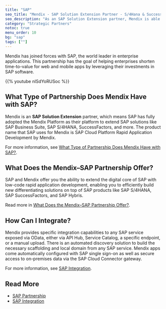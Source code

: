 ```yaml
---
title: "SAP"
seo_title: "Mendix - SAP Solution Extension Partner - S/4Hana & SuccessFactors"
seo_description: "As an SAP Solution Extension partner, Mendix is able to extend SAP solutions like SAP Business Suite, SAP S/4HANA, SAP SuccessFactors & more. Visit to learn more."
category: "Strategic Partners"
notoc: true
menu_order: 10
bg: "sap"
tags: [""]
---
```


Mendix has joined forces with SAP, the world leader in enterprise applications. This partnership has the goal of helping enterprises shorten time-to-value for web and mobile apps by leveraging their investments in SAP software.

{{% youtube nlSdYoRUSoc %}}

## What Type of Partnership Does Mendix Have with SAP?

Mendix is an **SAP Solution Extension** partner, which means SAP has fully adopted the Mendix Platform as their platform to extend SAP solutions like SAP Business Suite, SAP S/4HANA, SuccessFactors, and more. The product name that SAP uses for Mendix is SAP Cloud Platform Rapid Application Development by Mendix.

For more information, see [What Type of Partnership Does Mendix Have with SAP?](sap-partnership#sap-partnership-type).

## What Does the Mendix–SAP Partnership Offer?

SAP and Mendix offer you the ability to extend the digital core of SAP with low-code rapid application development, enabling you to efficiently build new differentiating solutions on top of SAP products like SAP S/4HANA, SAP SuccessFactors, and SAP Hybris.

Read more in [What Does the Mendix–SAP Partnership Offer?](sap-partnership#sap-partnership-offer).

## How Can I Integrate?

Mendix provides specific integration capabilities to any SAP service exposed via OData, either via API Hub, Service Catalog, a specific endpoint, or a manual upload. There is an automated discovery solution to build the necessary scaffolding and local domain from any SAP service. Mendix apps come automatically configured with SAP single sign-on as well as secure access to on-premises data via the SAP Cloud Connector gateway.

For more information, see [SAP Integration](sap-integration).

## Read More

* [SAP Partnership](sap-partnership)
* [SAP Integration](sap-integration)
